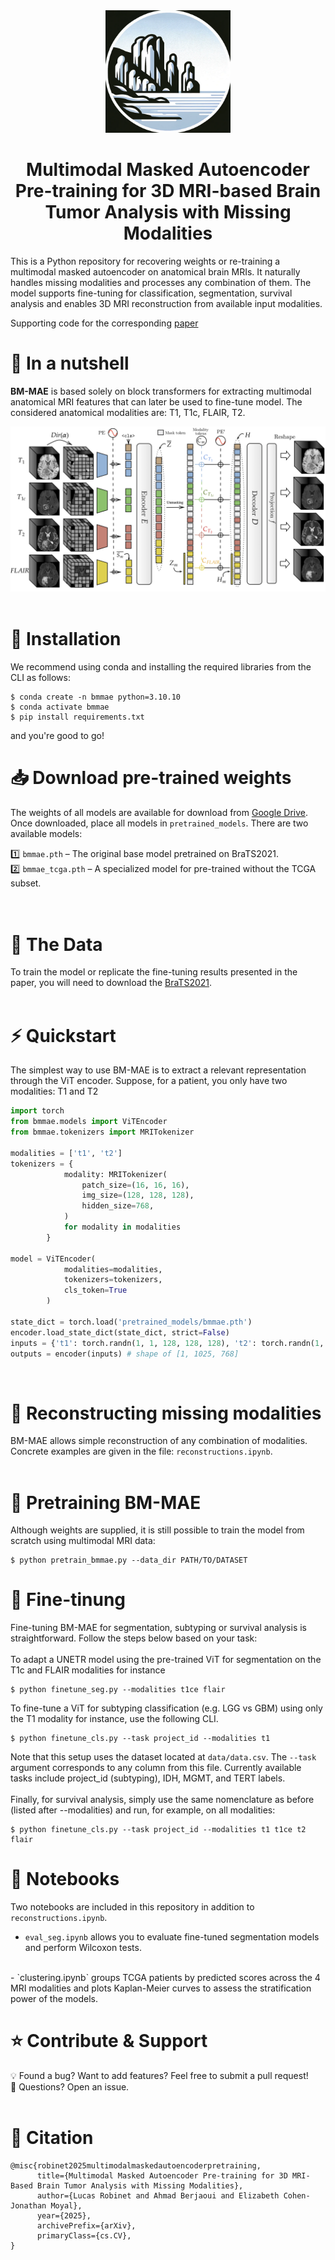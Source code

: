 <div align="center">
  <img src="static/logo.png" alt="An image I kinda like" width="200"/>
   <h1> Multimodal Masked Autoencoder Pre-training for 3D MRI-based Brain Tumor Analysis with Missing Modalities </h1>
</div>

This is a Python repository for recovering weights or re-training a multimodal masked autoencoder on anatomical brain MRIs. It naturally handles missing modalities and processes any combination of them. The model supports fine-tuning for classification, segmentation, survival analysis and enables 3D MRI reconstruction from available input modalities.

Supporting code for the corresponding [paper](https://arxiv.org/pdf/2505.00568)

# 🌰 In a nutshell
**BM-MAE** is based solely on block transformers for extracting multimodal anatomical MRI features that can later be used to fine-tune model. The considered anatomical modalities are: T1, T1c, FLAIR, T2.

<div align="center">
  <img src="static/bm-mae_framework.png" alt="description of image"/>
</div>

<br>

# 🚀 Installation
We recommend using conda and installing the required libraries from the CLI as follows:
```
$ conda create -n bmmae python=3.10.10
$ conda activate bmmae
$ pip install requirements.txt
```
and you're good to go!
<br>

# 📥 Download pre-trained weights
The weights of all models are available for download from [Google Drive](https://drive.google.com/drive/folders/10Z0W_9VrPvY-hhVXTeyoskSx4O47NR5q?usp=sharing). 
Once downloaded, place all models in `pretrained_models`.
There are two available models:

1️⃣ `bmmae.pth` – The original base model pretrained on BraTS2021. <br>
2️⃣ `bmmae_tcga.pth` – A specialized model for pre-trained without the TCGA subset. <br>
<br>
<br>

# 📂 The Data
To train the model or replicate the fine-tuning results presented in the paper, you will need to download the [BraTS2021](https://arxiv.org/abs/2107.02314).
<br>
<br>

# ⚡️ Quickstart
The simplest way to use BM-MAE is to extract a relevant representation through the ViT encoder. Suppose, for a patient, you only have two modalities: T1 and T2
```python
import torch
from bmmae.models import ViTEncoder
from bmmae.tokenizers import MRITokenizer

modalities = ['t1', 't2']
tokenizers = {
            modality: MRITokenizer(
                patch_size=(16, 16, 16),
                img_size=(128, 128, 128),
                hidden_size=768,
            )
            for modality in modalities
        }

model = ViTEncoder(
            modalities=modalities,
            tokenizers=tokenizers,
            cls_token=True
        )

state_dict = torch.load('pretrained_models/bmmae.pth')
encoder.load_state_dict(state_dict, strict=False)
inputs = {'t1': torch.randn(1, 1, 128, 128, 128), 't2': torch.randn(1, 1, 128, 128, 128)}
outputs = encoder(inputs) # shape of [1, 1025, 768]
```
<br>

# 🧠 Reconstructing missing modalities
BM-MAE allows simple reconstruction of any combination of modalities.
Concrete examples are given in the file: `reconstructions.ipynb`.
<br>
<br>

# 🔄 Pretraining BM-MAE
Although weights are supplied, it is still possible to train the model from scratch using multimodal MRI data:
```
$ python pretrain_bmmae.py --data_dir PATH/TO/DATASET
```

# 🎯 Fine-tinung
Fine-tuning BM-MAE for segmentation, subtyping or survival analysis is straightforward. Follow the steps below based on your task: <br> <br>
To adapt a UNETR model using the pre-trained ViT for segmentation on the T1c and FLAIR modalities for instance
```
$ python finetune_seg.py --modalities t1ce flair
```
To fine-tune a ViT for subtyping classification (e.g. LGG vs GBM) using only the T1 modality for instance, use the following CLI.
<br>

```
$ python finetune_cls.py --task project_id --modalities t1
```
Note that this setup uses the dataset located at `data/data.csv`.
The `--task` argument corresponds to any column from this file.
Currently available tasks include project_id (subtyping), IDH, MGMT, and TERT labels.
<br>
<br>
Finally, for survival analysis, simply use the same nomenclature as before (listed after --modalities) and run, for example, on all modalities:
```
$ python finetune_cls.py --task project_id --modalities t1 t1ce t2 flair
```
# 📒 Notebooks
Two notebooks are included in this repository in addition to `reconstructions.ipynb`.
<br>
- `eval_seg.ipynb` allows you to evaluate fine-tuned segmentation models and perform Wilcoxon tests.
<br>
- `clustering.ipynb` groups TCGA patients by predicted scores across the 4 MRI modalities and plots Kaplan-Meier curves to assess the stratification power of the models.
  
# ⭐ Contribute & Support

💡 Found a bug? Want to add features? Feel free to submit a pull request! <br>
📩 Questions? Open an issue.
<br>
<br>

# 📝 Citation
```
@misc{robinet2025multimodalmaskedautoencoderpretraining,
      title={Multimodal Masked Autoencoder Pre-training for 3D MRI-Based Brain Tumor Analysis with Missing Modalities}, 
      author={Lucas Robinet and Ahmad Berjaoui and Elizabeth Cohen-Jonathan Moyal},
      year={2025},
      archivePrefix={arXiv},
      primaryClass={cs.CV},
}
```
